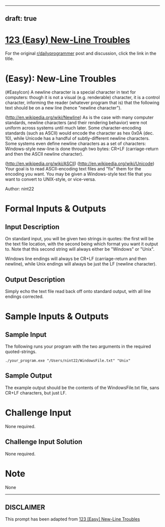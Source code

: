 ---
draft: true
----

# [123 (Easy) New-Line Troubles](https://www.reddit.com/r/dailyprogrammer/comments/1dbpm9/042913_challenge_123_easy_newline_troubles/)

For the original [r/dailyprogrammer](https://www.reddit.com/r/dailyprogrammer/) post and discussion, click the link in the title.

#  (Easy): New-Line Troubles
(#EasyIcon)
A newline character is a special character in text for computers: though it is not a visual (e.g. renderable) character, it is a control character, informing the reader (whatever program that is) that the following text should be on a new line (hence "newline character").

(http://en.wikipedia.org/wiki/Newline)
As is the case with many computer standards, newline characters (and their rendering behavior) were not uniform across systems until much later. Some character-encoding standards (such as ASCII) would encode the character as hex 0x0A (dec. 10), while Unicode has a handful of subtly-different newline characters. Some systems even define newline characters as a set of characters: Windows-style new-line is done through two bytes: CR+LF (carriage-return and then the ASCII newline character).

(http://en.wikipedia.org/wiki/ASCII)
(http://en.wikipedia.org/wiki/Unicode)
Your goal is to read ASCII-encoding text files and "fix" them for the encoding you want. You may be given a Windows-style text file that you want to convert to UNIX-style, or vice-versa.

Author: nint22

# Formal Inputs & Outputs
## Input Description
On standard input, you will be given two strings in quotes: the first will be the text file location, with the second being which format you want it output to. Note that this second string will always either be "Windows" or "Unix".

Windows line endings will always be CR+LF (carriage-return and then newline), while Unix endings will always be just the LF (newline character).

## Output Description
Simply echo the text file read back off onto standard output, with all line endings corrected.

# Sample Inputs & Outputs
## Sample Input
The following runs your program with the two arguments in the required quoted-strings.


```
./your_program.exe "/Users/nint22/WindowsFile.txt" "Unix"
```
## Sample Output
The example output should be the contents of the WindowsFile.txt file, sans CR+LF characters, but just LF.

# Challenge Input
None required.

## Challenge Input Solution
None required.

# Note
None


----
## **DISCLAIMER**
This prompt has been adapted from [123 [Easy] New-Line Troubles](https://www.reddit.com/r/dailyprogrammer/comments/1dbpm9/042913_challenge_123_easy_newline_troubles/
)
